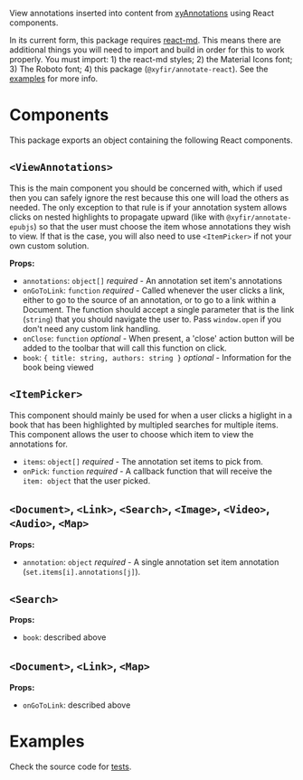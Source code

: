 View annotations inserted into content from [xyAnnotations](annotations.xyfir.com) using React components.

In its current form, this package requires [react-md](https://github.com/mlaursen/react-md). This means there are additional things you will need to import and build in order for this to work properly. You must import: 1) the react-md styles; 2) the Material Icons font; 3) The Roboto font; 4) this package (`@xyfir/annotate-react`). See the [examples](#examples) for more info.

# Components

This package exports an object containing the following React components.

## `<ViewAnnotations>`

This is the main component you should be concerned with, which if used then you can safely ignore the rest because this one will load the others as needed. The only exception to that rule is if your annotation system allows clicks on nested highlights to propagate upward (like with `@xyfir/annotate-epubjs`) so that the user must choose the item whose annotations they wish to view. If that is the case, you will also need to use `<ItemPicker>` if not your own custom solution.

**Props:**

- `annotations`: `object[]` _required_ - An annotation set item's annotations
- `onGoToLink`: `function` _required_ - Called whenever the user clicks a link, either to go to the source of an annotation, or to go to a link within a Document. The function should accept a single parameter that is the link (`string`) that you should navigate the user to. Pass `window.open` if you don't need any custom link handling.
- `onClose`: `function` _optional_ - When present, a 'close' action button will be added to the toolbar that will call this function on click.
- `book`: `{ title: string, authors: string }` _optional_ - Information for the book being viewed

## `<ItemPicker>`

This component should mainly be used for when a user clicks a higlight in a book that has been highlighted by multipled searches for multiple items. This component allows the user to choose which item to view the annotations for.

- `items`: `object[]` _required_ - The annotation set items to pick from.
- `onPick`: `function` _required_ - A callback function that will receive the `item: object` that the user picked.

## `<Document>`, `<Link>`, `<Search>`, `<Image>`, `<Video>`, `<Audio>`, `<Map>`

**Props:**

- `annotation`: `object` _required_ - A single annotation set item annotation (`set.items[i].annotations[j]`).

## `<Search>`

**Props:**

- `book`: described above

## `<Document>`, `<Link>`, `<Map>`

**Props:**

- `onGoToLink`: described above

# Examples

Check the source code for [tests](https://github.com/Xyfir/annotate/tree/master/tests/src).
